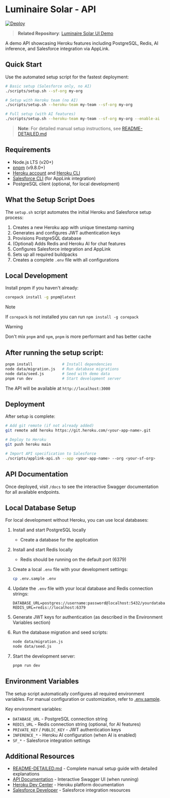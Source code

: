 # Luminaire Solar - API

[![Deploy](https://www.herokucdn.com/deploy/button.svg)](https://heroku.com/deploy)

> **Related Repository**: [Luminaire Solar UI Demo](https://github.com/heroku-examples/luminaire-solar-ui-demo)

A demo API showcasing Heroku features including PostgreSQL, Redis, AI inference, and Salesforce integration via AppLink.

## Quick Start

Use the automated setup script for the fastest deployment:

```bash
# Basic setup (Salesforce only, no AI)
./scripts/setup.sh --sf-org my-org

# Setup with Heroku team (no AI)
./scripts/setup.sh --heroku-team my-team --sf-org my-org

# Full setup (with AI features)
./scripts/setup.sh --heroku-team my-team --sf-org my-org --enable-ai
```

> **Note**: For detailed manual setup instructions, see [README-DETAILED.md](README-DETAILED.md)

## Requirements

- Node.js LTS (v20+)
- [pnpm](https://pnpm.io/) (v9.8.0+)
- [Heroku account](https://signup.heroku.com/) and [Heroku CLI](https://devcenter.heroku.com/articles/heroku-cli)
- [Salesforce CLI](https://developer.salesforce.com/tools/salesforcecli) (for AppLink integration)
- PostgreSQL client (optional, for local development)

## What the Setup Script Does

The `setup.sh` script automates the initial Heroku and Salesforce setup process:

1. Creates a new Heroku app with unique timestamp naming
2. Generates and configures JWT authentication keys
3. Provisions PostgreSQL database
4. (Optional) Adds Redis and Heroku AI for chat features
5. Configures Salesforce integration and AppLink
6. Sets up all required buildpacks
7. Creates a complete `.env` file with all configurations

## Local Development

Install pnpm if you haven't already:

```sh
corepack install -g pnpm@latest
```

> [!NOTE]
> If `corepack` is not installed you can run `npm install -g corepack`

> [!WARNING]
> Don't mix `pnpm` and `npm`, `pnpm` is more performant and has better cache

## After running the setup script:

```sh
pnpm install             # Install dependencies
node data/migration.js   # Run database migrations
node data/seed.js        # Seed with demo data
pnpm run dev             # Start development server
```

The API will be available at `http://localhost:3000`

## Deployment

After setup is complete:

```sh
# Add git remote (if not already added)
git remote add heroku https://git.heroku.com/<your-app-name>.git

# Deploy to Heroku
git push heroku main

# Import API specification to Salesforce
./scripts/applink-api.sh --app <your-app-name> --org <your-sf-org>
```

## API Documentation

Once deployed, visit `/docs` to see the interactive Swagger documentation for all available endpoints.

## Local Database Setup

For local development without Heroku, you can use local databases:

1. Install and start PostgreSQL locally

   - Create a database for the application

2. Install and start Redis locally

   - Redis should be running on the default port (6379)

3. Create a local `.env` file with your development settings:

   ```sh
   cp .env.sample .env
   ```

4. Update the `.env` file with your local database and Redis connection strings:

   ```
   DATABASE_URL=postgres://username:password@localhost:5432/yourdatabase
   REDIS_URL=redis://localhost:6379
   ```

5. Generate JWT keys for authentication (as described in the Environment Variables section)

6. Run the database migration and seed scripts:

   ```sh
   node data/migration.js
   node data/seed.js
   ```

7. Start the development server:
   ```sh
   pnpm run dev
   ```

## Environment Variables

The setup script automatically configures all required environment variables. For manual configuration or customization, refer to [.env.sample](.env.sample).

Key environment variables:

- `DATABASE_URL` - PostgreSQL connection string
- `REDIS_URL` - Redis connection string (optional, for AI features)
- `PRIVATE_KEY` / `PUBLIC_KEY` - JWT authentication keys
- `INFERENCE_*` - Heroku AI configuration (when AI is enabled)
- `SF_*` - Salesforce integration settings

## Additional Resources

- [README-DETAILED.md](README-DETAILED.md) - Complete manual setup guide with detailed explanations
- [API Documentation](/docs) - Interactive Swagger UI (when running)
- [Heroku Dev Center](https://devcenter.heroku.com/) - Heroku platform documentation
- [Salesforce Developer](https://developer.salesforce.com/) - Salesforce integration resources

